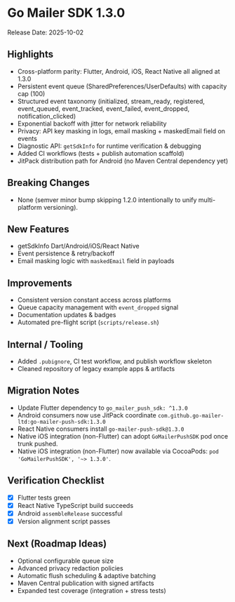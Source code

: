 # Go Mailer SDK 1.3.0

Release Date: 2025-10-02

## Highlights
- Cross-platform parity: Flutter, Android, iOS, React Native all aligned at 1.3.0
- Persistent event queue (SharedPreferences/UserDefaults) with capacity cap (100)
- Structured event taxonomy (initialized, stream_ready, registered, event_queued, event_tracked, event_failed, event_dropped, notification_clicked)
- Exponential backoff with jitter for network reliability
- Privacy: API key masking in logs, email masking + maskedEmail field on events
- Diagnostic API: `getSdkInfo` for runtime verification & debugging
- Added CI workflows (tests + publish automation scaffold)
- JitPack distribution path for Android (no Maven Central dependency yet)

## Breaking Changes
- None (semver minor bump skipping 1.2.0 intentionally to unify multi-platform versioning).

## New Features
- getSdkInfo Dart/Android/iOS/React Native
- Event persistence & retry/backoff
- Email masking logic with `maskedEmail` field in payloads

## Improvements
- Consistent version constant access across platforms
- Queue capacity management with `event_dropped` signal
- Documentation updates & badges
- Automated pre-flight script (`scripts/release.sh`)

## Internal / Tooling
- Added `.pubignore`, CI test workflow, and publish workflow skeleton
- Cleaned repository of legacy example apps & artifacts

## Migration Notes
- Update Flutter dependency to `go_mailer_push_sdk: ^1.3.0`
- Android consumers now use JitPack coordinate `com.github.go-mailer-ltd:go-mailer-push-sdk:1.3.0`
- React Native consumers install `go-mailer-push-sdk@1.3.0`
- Native iOS integration (non-Flutter) can adopt `GoMailerPushSDK` pod once trunk pushed.
 - Native iOS integration (non-Flutter) now available via CocoaPods: `pod 'GoMailerPushSDK', '~> 1.3.0'`.

## Verification Checklist
- [x] Flutter tests green
- [x] React Native TypeScript build succeeds
- [x] Android `assembleRelease` successful
- [x] Version alignment script passes

## Next (Roadmap Ideas)
- Optional configurable queue size
- Advanced privacy redaction policies
- Automatic flush scheduling & adaptive batching
- Maven Central publication with signed artifacts
- Expanded test coverage (integration + stress tests)
